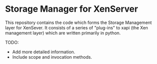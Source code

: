 Storage Manager for XenServer
=============================

This repository contains the code which forms the Storage Management layer for
XenSever. It consists of a series of "plug-ins" to xapi (the Xen management
layer) which are written primarily in python.

TODO:
- Add more detailed information.
- Include scope and invocation methods.

